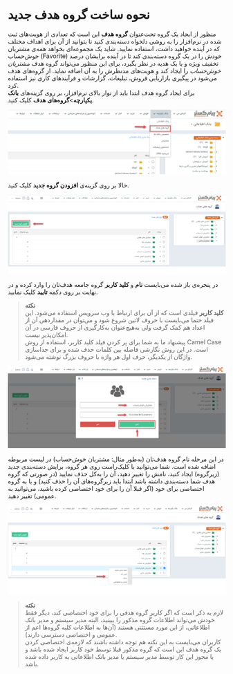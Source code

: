 #   نحوه ساخت گروه هدف جدید
منظور از ایجاد یک گروه تحت‌عنوان **گروه هدف** این است که تعدادی از هویت‌های ثبت شده در نرم‌افزار را به روشی دلخواه دسته‌بندی کنید تا بتوانید از آن برای اهداف مختلف که در آینده خواهید داشت، استفاده نمایید. شاید یک مجموعه‌ای بخواهد همه‌ی مشتریان خوش‌حساب (Favorite) خودش را در یک گروه دسته‌بندی کند تا در آینده برایشان درصد تخفیف ویژه و یا یک هدیه‌ در نظر بگیرد، برای این منظور می‌تواند گروه هدف *مشتریان خوش‌حساب* را ایجاد کند و هویت‌های مدنظرش را به آن اضافه نماید. از گروه‌های هدف می‌شود در پیگیری بازاریابی فروش، تبلیغات، گزارشات و فرآیندهای کاری نیز استفاده کرد. <br>
‌برای ایجاد گروه هدف ابتدا باید از نوار بالای نرم‌افزار، بر روی گزینه‌‌های **بانک یکپارچه**>**گروه‌های هدف** کلیک کنید.<br>

![انتخاب گزینه‌ی گروه‌های هدف](SelectingTheOptionOfTargetGroups.png) 

حالا بر روی گزینه‌ی **افزودن گروه جدید** کلیک کنید.<br>

 ![ایجاد گروه هدف جدید](SelectTheOptionToAddaNewTargetGroup.png)

 در پنجره‌ی باز شده می‌بایست **نام** و **کلید کاربر** گروه جامعه هدف‌تان را وارد کرده و در نهایت بر روی دکمه **تایید** کلیک نمایید.<br>
 > **نکته**<br>
 > **کلید کاربر** فیلدی است که از آن برای ارتباط با وب سرویس استفاده می‌شود. این فیلد حتما می‌بایست با حروف لاتین شروع شود و می‌توان در مقداردهی آن از اعداد هم کمک گرفت ولی به‌هیچ‌عنوان به‌کارگیری از حروف فارسی در آن امکان‌پذیر نیست.<br>
 > پیشنهاد ما به شما برای پر کردن فیلد کلید کاربر، استفاده از روش Camel Case است. در این روش نگارشی فاصله بین کلمات حذف شده و برای جداسازی واژگان از یکدیگر، حرف اول هر واژه با حروف بزرگ نوشته می‌شود.

 ![تعریف نام گروه هدف جدید](NamingTheTargetGroup.png)

در این مرحله نام گروه هدف‌تان (به‌طور مثال: مشتریان خوش‌حساب) در لیست مربوطه اضافه شده است. شما می‌توانید با کلیک‌راست روی هر گروه، برایش دسته‌بندی جدید (زیرگروه) ایجاد کنید، نامش را تغییر دهید، آن را به‌کل حذف نمایید (در صورتی که گروه هدف شما دسته‌بندی داشته باشد ابتدا باید زیرگروه‌های آن را حذف کنید) و یا به گروه اختصاصی برای خود (اگر قبلا آن را برای خود اختصاصی کرده باشید، می‌توانید به عمومی) تغییر دهید.<br>

![گزینه‌های کلیک راست روی گروه هدف](RightClickOptionsOnTheTargetGroup.png)

> **نکته**<br>
>  لازم به ذکر است که اگر کاربر گروه هدفی را برای خود اختصاصی کند، دیگر فقط خودش می‌تواند اطلاعات گروه مذکور را ببینید، البته مدیر سیستم و مدیر بانک اطلاعاتی، از این مورد مستثنی هستند (آن‌ها به اطلاعات کلیه گروه‌ها اعم از عمومی و اختصاصی دسترسی دارند).<br>
> کاربران می‌بایست به این نکته هم توجه داشته باشند که لازمه‌ی اختصاصی کردن یک گروه هدف این است که گروه مذکور قبلا توسط خود کاربر ایجاد شده باشد و یا مجوز این کار توسط مدیر سیستم  یا مدیر بانک اطلاعاتی به کاربر داده شده باشد.
